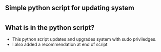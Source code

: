 ## Simple python script for updating system
#
## What is in the python script?
- This python script updates and upgrades system with sudo priviledges.
- I also added a recommendation at end of script
#
##
